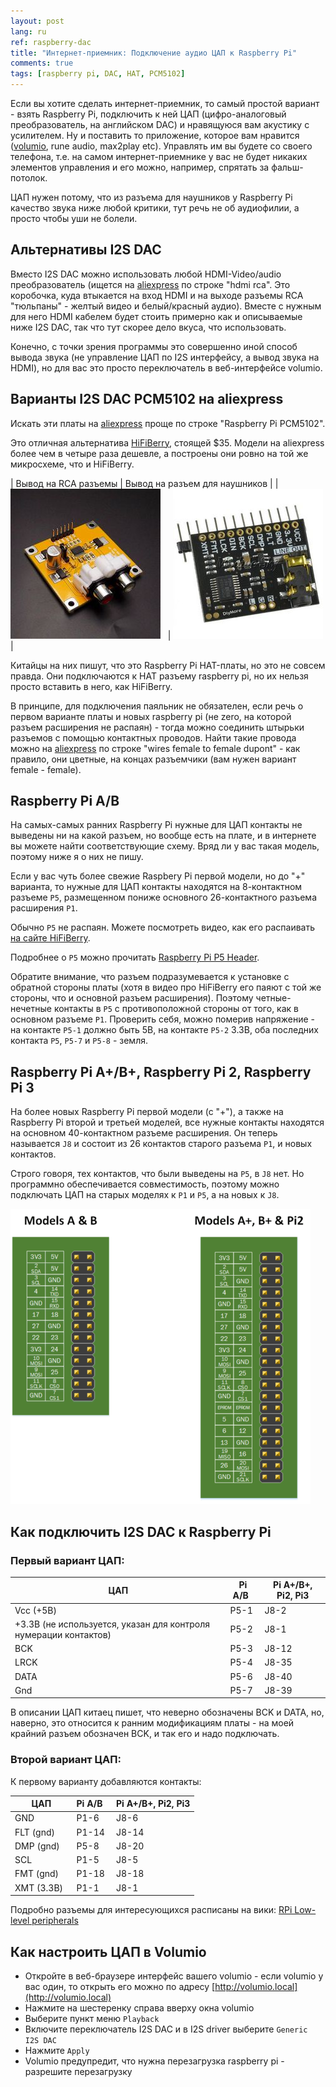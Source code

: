 ```yaml
---
layout: post
lang: ru
ref: raspberry-dac
title: "Интернет-приемник: Подключение аудио ЦАП к Raspberry Pi"
comments: true
tags: [raspberry pi, DAC, HAT, PCM5102]
---
```


Если вы хотите сделать интернет-приемник, то самый простой вариант - взять Raspberry Pi, подключить к ней
ЦАП (цифро-аналоговый преобразователь, на английском DAC) и нравящуюся вам акустику
с усилителем.
Ну и поставить то приложение, которое вам нравится ([volumio](https://volumio.org/),
rune audio, max2play etc).
Управлять им вы будете со своего телефона, т.е. на самом интернет-приемнике у вас не будет никаких
элементов управления и его можно, например, спрятать за фальш-потолок.

ЦАП нужен потому, что из разъема для наушников у Raspberry Pi качество звука ниже любой критики,
тут речь не об аудиофилии, а просто чтобы уши не болели.

## Альтернативы I2S DAC
Вместо I2S DAC можно использовать любой HDMI-Video/audio преобразователь (ищется на 
[aliexpress](https://www.aliexpress.com) по строке "hdmi rca". Это коробочка, куда втыкается
на вход HDMI и на выходе разъемы RCA "тюльпаны" - желтый видео и белый/красный аудио).
Вместе с нужным для него HDMI кабелем будет стоить примерно как и описываемые ниже I2S DAC,
так что тут скорее дело вкуса, что использовать.

Конечно, с точки зрения программы это совершенно иной способ вывода звука (не управление
ЦАП по I2S интерфейсу, а вывод звука на HDMI), но для вас это просто переключатель
в веб-интерфейсе volumio.


## Варианты I2S DAC PCM5102 на aliexpress
Искать эти платы на [aliexpress](https://www.aliexpress.com) проще по строке
"Raspberry Pi PCM5102".

Это отличная альтернатива [HiFiBerry](https://www.hifiberry.com/), стоящей $35.
Модели на aliexpress более чем в четыре
раза дешевле, а построены они ровно на той же микросхеме, что и HiFiBerry.

| Вывод на RCA разъемы | Вывод на разъем для наушников |
| ![](/images/PCM5102-DAC-Decoder-I2S-Player.jpg) &nbsp;&nbsp;| ![](/images/Sound-Card-I2S-PCM5102.jpg) |


Китайцы на них пишут, что это Raspberry Pi HAT-платы, но это не совсем правда.
Они подключаются к HAT разъему raspberry pi, но их нельзя просто вставить в него, как HiFiBerry.

В принципе, для подключения паяльник не обязателен, если речь о первом варианте платы и новых raspberry pi
(не zero, на которой разъем расширения не распаян) - тогда можно соединить штырьки разъемов
с помощью контактных проводов. Найти такие провода можно на
[aliexpress](https://www.aliexpress.com) по строке "wires female to female dupont" -
как правило, они цветные, на концах разъемчики (вам нужен вариант female - female).

## Raspberry Pi A/B
На самых-самых ранних Raspberry Pi нужные для ЦАП контакты не выведены ни на какой разъем, но вообще
есть на плате, и в интернете вы можете найти соответствующие схему. Вряд ли у вас такая модель,
поэтому ниже я о них не пишу.

Если у вас чуть более свежие Raspbery Pi первой модели, но до "+" варианта, то нужные
для ЦАП контакты находятся на 8-контактном разъеме `P5`, размещенном пониже основного
26-контактного разъема расширения `P1`.

Обычно `P5` не распаян. Можете посмотреть видео, как его распаивать
[на сайте HiFiBerry](https://www.hifiberry.com/solder-the-p5-header-to-your-raspberry-pi-model-ab/).

Подробнее о `P5` можно прочитать
[Raspberry Pi P5 Header](http://www.raspberrypi-spy.co.uk/2012/09/raspberry-pi-p5-header/).

Обратите внимание, что разъем подразумевается к установке с обратной стороны платы (хотя в
видео про HiFiBerry его паяют с той же стороны, что и основной разъем расширения).
Поэтому четные-нечетные контакты в `P5` с противоположной стороны от того, как в основном
разъеме `P1`.
Проверить себя, можно померив напряжение - на контакте `P5-1` должно быть 5В, на контакте `P5-2`
3.3В, оба последних контакта `P5`, `P5-7` и `P5-8` - земля.

## Raspberry Pi A\+/B\+, Raspberry Pi 2, Raspberry Pi 3

На более новых Raspberry Pi первой модели (с "+"), а также на Raspberry Pi второй и
третьей моделей, все нужные контакты находятся на основном 40-контактном разъеме расширения.
Он теперь называется `J8` и состоит  из 26 контактов старого разъема `P1`, и новых контактов.

Строго говоря, тех контактов, что были выведены на `P5`, в `J8` нет. Но программно обеспечивается совместимость,
поэтому можно подключать ЦАП на старых моделях к `P1` и `P5`, а на новых к `J8`.

![](/images/raspberry-pi-p5.png)

## Как подключить I2S DAC к Raspberry Pi

### Первый вариант ЦАП:

| **ЦАП** | **Pi A/B** &nbsp;| **Pi A\+/B\+, Pi2, Pi3** |
|-----|-----|-----|
| Vcc (+5В) | P5-1 | J8-2 |
| +3.3В (не используется, указан для контроля нумерации контактов) &nbsp; | P5-2 | J8-1 |
| BCK | P5-3 | J8-12 |
| LRCK | P5-4 | J8-35 |
| DATA | P5-6 | J8-40 |
| Gnd | P5-7 | J8-39 |


В описании ЦАП китаец пишет, что неверно обозначены BCK и DATA, но, наверно, это относится
к ранним модификациям платы - на моей крайний разъем обозначен BCK, и так его и надо подключать.

### Второй вариант ЦАП: 

К первому варианту добавляются контакты:

| **ЦАП** | **Pi A/B** &nbsp;| **Pi A\+/B\+, Pi2, Pi3** |
|-----|-----|-----|
| GND |	P1-6 | J8-6 |
| FLT (gnd) | P1-14 | J8-14 |
| DMP (gnd) | P5-8 | J8-20 |
| SCL	| P1-5 | J8-5 |
| FMT (gnd) | P1-18 | J8-18 |
| XMT (3.3В) &nbsp; | P1-1 | J8-1 |


Подробно разъемы для интересующихся расписаны на вики:
[RPi Low-level peripherals](http://elinux.org/RPi_Low-level_peripherals)

## Как настроить ЦАП в Volumio

* Откройте в веб-браузере интерфейс вашего volumio - если volumio у вас один, то открыть его можно по адресу [http://volumio.local](http://volumio.local)
* Нажмите на шестеренку справа вверху окна volumio
* Выберите пункт меню `Playback`
* Включите переключатель I2S DAC и в I2S driver выберите `Generic I2S DAC`
* Нажмите `Apply`
* Volumio предупредит, что нужна перезагрузка raspberry pi - разрешите перезагрузку
